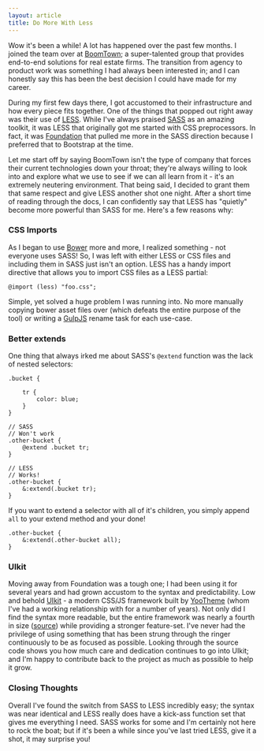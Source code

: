```yaml
---
layout: article
title: Do More With Less
---
```


Wow it's been a while! A lot has happened over the past few months. I joined the team over at [BoomTown](http://boomtownroi.com); a super-talented group that provides end-to-end solutions for real estate firms. The transition from agency to product work was something I had always been interested in; and I can honestly say this has been the best decision I could have made for my career.

During my first few days there, I got accustomed to their infrastructure and how every piece fits together. One of the things that popped out right away was their use of [LESS](http://lesscss.org). While I've always praised [SASS](http://sass-lang.com) as an amazing toolkit, it was LESS that originally got me started with CSS preprocessors. In fact, it was [Foundation](http://zurb.foundation.com) that pulled me more in the SASS direction because I preferred that to Bootstrap at the time.

Let me start off by saying BoomTown isn't the type of company that forces their current technologies down your throat; they're always willing to look into and explore what we use to see if we can all learn from it - it's an extremely neutering environment. That being said, I decided to grant them that same respect and give LESS another shot one night. After a short time of reading through the docs, I can confidently say that LESS has "quietly" become more powerful than SASS for me. Here's a few reasons why:

### CSS Imports
As I began to use [Bower](http://bower.io) more and more, I realized something - not everyone uses SASS! So, I was left with either LESS or CSS files and including them in SASS just isn't an option. LESS has a handy import directive that allows you to import CSS files as a LESS partial:

    @import (less) "foo.css";

Simple, yet solved a huge problem I was running into. No more manually copying bower asset files over (which defeats the entire purpose of the tool) or writing a [GulpJS](http://gulpjs.com) rename task for each use-case.

### Better extends
One thing that always irked me about SASS's `@extend` function was the lack of nested selectors:

    .bucket {

        tr {
            color: blue;
        }
    }

    // SASS
    // Won't work
    .other-bucket {
        @extend .bucket tr;
    }

    // LESS
    // Works!
    .other-bucket {
        &:extend(.bucket tr);
    }

If you want to extend a selector with all of it's children, you simply append `all` to your extend method and your done!

    .other-bucket {
        &:extend(.other-bucket all);
    }

### UIkit
Moving away from Foundation was a tough one; I had been using it for several years and had grown accustom to the syntax and predictability. Low and behold [UIkit](http://getuikit.com) - a modern CSS/JS framework built by [YooTheme](http://yootheme.com) (whom I've had a working relationship with for a number of years). Not only did I find the syntax more readable, but the entire framework was nearly a fourth in size ([source](http://yootheme.com/blog/2013/08/13/how-big-is-uikit)) while providing a stronger feature-set. I've never had the privilege of using something that has been strung through the ringer continuously to be as focused as possible. Looking through the source code shows you how much care and dedication continues to go into UIkit; and I'm happy to contribute back to the project as much as possible to help it grow.

### Closing Thoughts
Overall I've found the switch from SASS to LESS incredibly easy; the syntax was near identical and LESS really does have a kick-ass function set that gives me everything I need. SASS works for some and I'm certainly not here to rock the boat; but if it's been a while since you've last tried LESS, give it a shot, it may surprise you!